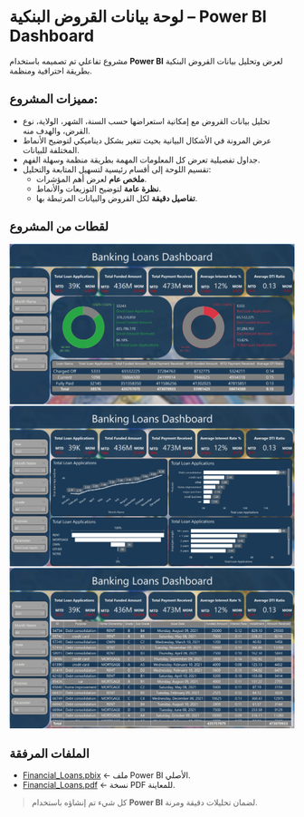 # لوحة بيانات القروض البنكية – Power BI Dashboard

مشروع تفاعلي تم تصميمه باستخدام **Power BI** لعرض وتحليل بيانات القروض البنكية بطريقة احترافية ومنظمة.

## مميزات المشروع:
- تحليل بيانات القروض مع إمكانية استعراضها حسب السنة، الشهر، الولاية، نوع القرض، والهدف منه.
- عرض المرونة في الأشكال البيانية بحيث تتغير بشكل ديناميكي لتوضيح الأنماط المختلفة للبيانات.
- جداول تفصيلية تعرض كل المعلومات المهمة بطريقة منظمة وسهلة الفهم.
- تقسيم اللوحة إلى أقسام رئيسية لتسهيل المتابعة والتحليل:
  - **ملخص عام** لعرض أهم المؤشرات.
  - **نظرة عامة** لتوضيح التوزيعات والأنماط.
  - **تفاصيل دقيقة** لكل القروض والبيانات المرتبطة بها.

## لقطات من المشروع
![Summary](./DashboardFinancialLoansSummaryCropped.jpg)
![Overview](./DashboardFinancialLoansOverviewCropped.jpg)
![Details](./DashboardFinancialLoansDetailsCropped.jpg)

## الملفات المرفقة
- [Financial_Loans.pbix](./Financial_Loans.pbix) ← ملف Power BI الأصلي.
- [Financial_Loans.pdf](./Financial_Loans.pdf) ← نسخة PDF للمعاينة.


> كل شيء تم إنشاؤه باستخدام **Power BI** لضمان تحليلات دقيقة ومرنة.

